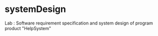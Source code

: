# systemDesign
Lab : Software requirement specification and system design of program product "HelpSystem"
